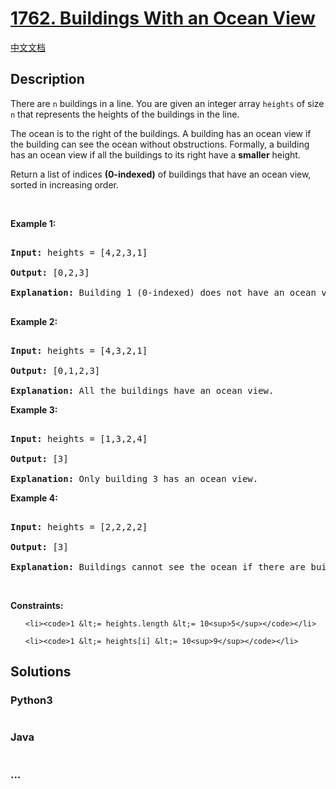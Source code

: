 # [1762. Buildings With an Ocean View](https://leetcode.com/problems/buildings-with-an-ocean-view)

[中文文档](/solution/1700-1799/1762.Buildings%20With%20an%20Ocean%20View/README.md)

## Description

<p>There are <code>n</code> buildings in a line. You are given an integer array <code>heights</code> of size <code>n</code> that represents the heights of the buildings in the line.</p>

<p>The ocean is to the right of the buildings. A building has an ocean view if the building can see the ocean without obstructions. Formally, a building has an ocean view if all the buildings to its right have a <strong>smaller</strong> height.</p>

<p>Return a list of indices <strong>(0-indexed)</strong> of buildings that have an ocean view, sorted in increasing order.</p>

<p>&nbsp;</p>
<p><strong>Example 1:</strong></p>

<pre>
<strong>Input:</strong> heights = [4,2,3,1]
<strong>Output:</strong> [0,2,3]
<strong>Explanation:</strong> Building 1 (0-indexed) does not have an ocean view because building 2 is taller.
</pre>

<p><strong>Example 2:</strong></p>

<pre>
<strong>Input:</strong> heights = [4,3,2,1]
<strong>Output:</strong> [0,1,2,3]
<strong>Explanation:</strong> All the buildings have an ocean view.</pre>

<p><strong>Example 3:</strong></p>

<pre>
<strong>Input:</strong> heights = [1,3,2,4]
<strong>Output:</strong> [3]
<strong>Explanation:</strong> Only building 3 has an ocean view.</pre>

<p><strong>Example 4:</strong></p>

<pre>
<strong>Input:</strong> heights = [2,2,2,2]
<strong>Output:</strong> [3]
<strong>Explanation:</strong> Buildings cannot see the ocean if there are buildings of the <strong>same</strong> height to its right.</pre>

<p>&nbsp;</p>
<p><strong>Constraints:</strong></p>

<ul>
	<li><code>1 &lt;= heights.length &lt;= 10<sup>5</sup></code></li>
	<li><code>1 &lt;= heights[i] &lt;= 10<sup>9</sup></code></li>
</ul>

## Solutions

<!-- tabs:start -->

### **Python3**

```python

```

### **Java**

```java

```

### **...**

```

```

<!-- tabs:end -->
